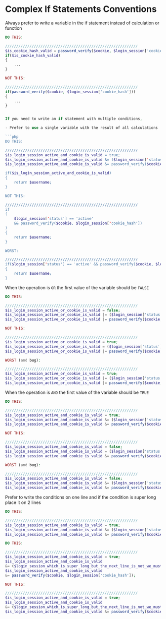 # Complex If Statements Conventions

Always prefer to write a variable in the if statement instead of calculation or function

```php
DO THIS:

////////////////////////////////////////////////////////////
$is_cookie_hash_valid = password_verify($cookie, $login_session['cookie_hash']);
if($is_cookie_hash_valid)
{
    ...
}

NOT THIS:

////////////////////////////////////////////////////////////
if(password_verify($cookie, $login_session['cookie_hash']))
{
    ...
}


If you need to write an if statement with multiple conditions,

- Prefer to use a single variable with the result of all calculations

```php
DO THIS:

////////////////////////////////////////////////////////////
$is_login_session_active_and_cookie_is_valid = true;
$is_login_session_active_and_cookie_is_valid &= ($login_session['status'] == 'active');
$is_login_session_active_and_cookie_is_valid &= password_verify($cookie, $login_session['cookie_hash']);

if($is_login_session_active_and_cookie_is_valid)
{
    return $username;
}

NOT THIS:

////////////////////////////////////////////////////////////
if
(
    $login_session['status'] == 'active' 
    && password_verify($cookie, $login_session['cookie_hash'])
)
{
    return $username;
}

WORST:

////////////////////////////////////////////////////////////
if($login_session['status'] == 'active' && password_verify($cookie, $login_session['cookie_hash']))
{
    return $username;
}
```

When the operation is `OR` the first value of the variable should be `FALSE`

```php
DO THIS:

////////////////////////////////////////////////////////////
$is_login_session_active_or_cookie_is_valid = false;
$is_login_session_active_or_cookie_is_valid |= ($login_session['status'] == 'active');
$is_login_session_active_or_cookie_is_valid |= password_verify($cookie, $login_session['cookie_hash']);

NOT THIS:

////////////////////////////////////////////////////////////
$is_login_session_active_or_cookie_is_valid = true;
$is_login_session_active_or_cookie_is_valid = ($login_session['status'] == 'active');
$is_login_session_active_or_cookie_is_valid |= password_verify($cookie, $login_session['cookie_hash']);

WORST (and bug):

////////////////////////////////////////////////////////////
$is_login_session_active_or_cookie_is_valid = true;
$is_login_session_active_or_cookie_is_valid |= ($login_session['status'] == 'active');
$is_login_session_active_or_cookie_is_valid |= password_verify($cookie, $login_session['cookie_hash']);
```


When the operation is `AND` the first value of the variable should be `TRUE`

```php
DO THIS:

////////////////////////////////////////////////////////////
$is_login_session_active_and_cookie_is_valid = true;
$is_login_session_active_and_cookie_is_valid &= ($login_session['status'] == 'active');
$is_login_session_active_and_cookie_is_valid &= password_verify($cookie, $login_session['cookie_hash']);

NOT THIS:

////////////////////////////////////////////////////////////
$is_login_session_active_and_cookie_is_valid = false;
$is_login_session_active_and_cookie_is_valid = ($login_session['status'] == 'active');
$is_login_session_active_and_cookie_is_valid &= password_verify($cookie, $login_session['cookie_hash']);

WORST (and bug):

////////////////////////////////////////////////////////////
$is_login_session_active_and_cookie_is_valid = false;
$is_login_session_active_and_cookie_is_valid &= ($login_session['status'] == 'active');
$is_login_session_active_and_cookie_is_valid &= password_verify($cookie, $login_session['cookie_hash']);
```

Prefer to write the conditions on one line and if the condition is super long place it on 2 lines

```php
DO THIS:

////////////////////////////////////////////////////////////
$is_login_session_active_and_cookie_is_valid = true;
$is_login_session_active_and_cookie_is_valid &= ($login_session['status'] == 'active');
$is_login_session_active_and_cookie_is_valid &= password_verify($cookie, $login_session['cookie_hash']);

DO THIS:

////////////////////////////////////////////////////////////
$is_login_session_active_and_cookie_is_valid = true;
$is_login_session_active_and_cookie_is_valid 
&= ($login_session_which_is_super_long_but_the_next_line_is_not_we_must_be_consistent_if_the_variable_name_is_long_place_all_the_statements_on_new_line['status'] == 'active');
$is_login_session_active_and_cookie_is_valid 
&= password_verify($cookie, $login_session['cookie_hash']);

NOT THIS:

////////////////////////////////////////////////////////////
$is_login_session_active_and_cookie_is_valid = true;
$is_login_session_active_and_cookie_is_valid 
&= ($login_session_which_is_super_long_but_the_next_line_is_not_we_must_be_consistent_if_the_variable_name_is_long_place_all_the_statements_on_new_line['status'] == 'active');
$is_login_session_active_and_cookie_is_valid &= password_verify($cookie, $login_session['cookie_hash']);
```
